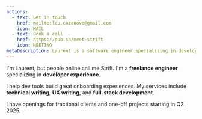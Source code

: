 ```yaml
---
actions:
  - text: Get in touch
    href: mailto:lau.cazanove@gmail.com
    icon: MAIL
  - text: Book a call
    href: https://dub.sh/meet-strift
    icon: MEETING
metaDescription: Laurent is a software engineer specializing in developer experience. He helps devtools companies create great experiences.
---
```


<!-- ## 👋 About me -->

I'm Laurent, but people online call me Strift. I'm a **freelance engineer** specializing in **developer experience**.
<!--more-->
I help dev tools build great onboarding experiences. My services include **technical writing**, **UX writing**, and **full-stack development**.

I have openings for fractional clients and one-off projects starting in Q2 2025.
